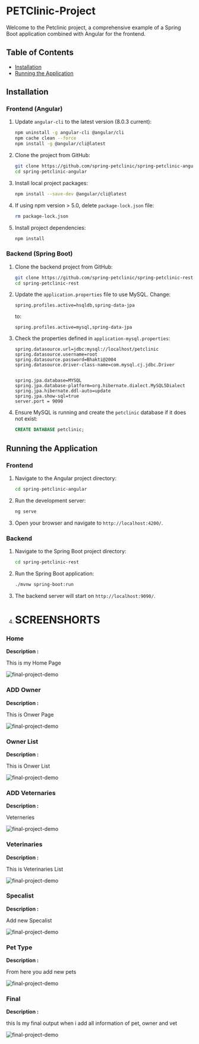 # PETClinic-Project
Welcome to the Petclinic project, a comprehensive example of a Spring Boot application combined with Angular for the frontend.

## Table of Contents
- [Installation](#installation)
- [Running the Application](#running-the-application)

## Installation

### Frontend (Angular) 

1. Update `angular-cli` to the latest version (8.0.3 current):
    ```bash
    npm uninstall -g angular-cli @angular/cli
    npm cache clean --force
    npm install -g @angular/cli@latest
    ```

2. Clone the project from GitHub:
    ```bash
    git clone https://github.com/spring-petclinic/spring-petclinic-angular.git
    cd spring-petclinic-angular
    ```

3. Install local project packages:
    ```bash
    npm install --save-dev @angular/cli@latest
    ```

4. If using npm version > 5.0, delete `package-lock.json` file:
    ```bash
    rm package-lock.json
    ```

5. Install project dependencies:
    ```bash
    npm install
    ```

### Backend (Spring Boot)

1. Clone the backend project from GitHub:
    ```bash
    git clone https://github.com/spring-petclinic/spring-petclinic-rest.git
    cd spring-petclinic-rest
    ```

2. Update the `application.properties` file to use MySQL. Change:
    ```properties
    spring.profiles.active=hsqldb,spring-data-jpa
    ```
    to:
    ```properties
    spring.profiles.active=mysql,spring-data-jpa
    ```

3. Check the properties defined in `application-mysql.properties`:
    ```properties
    spring.datasource.url=jdbc:mysql://localhost/petclinic
    spring.datasource.username=root
    spring.datasource.password=Bhakti@2004
    spring.datasource.driver-class-name=com.mysql.cj.jdbc.Driver


    spring.jpa.database=MYSQL
    spring.jpa.database-platform=org.hibernate.dialect.MySQL5Dialect
    spring.jpa.hibernate.ddl-auto=update
    spring.jpa.show-sql=true
    server.port = 9090
    ```

4. Ensure MySQL is running and create the `petclinic` database if it does not exist:
    ```sql
    CREATE DATABASE petclinic;
    ```

## Running the Application

### Frontend

1. Navigate to the Angular project directory:
    ```bash
    cd spring-petclinic-angular
    ```

2. Run the development server:
    ```bash
    ng serve
    ```

3. Open your browser and navigate to `http://localhost:4200/`.

### Backend

1. Navigate to the Spring Boot project directory:
    ```bash
    cd spring-petclinic-rest
    ```

2. Run the Spring Boot application:
    ```bash
    ./mvnw spring-boot:run
    ```

3. The backend server will start on `http://localhost:9090/`.
4. <h1>SCREENSHORTS</h1>
<h3>Home</h3>
<b>Description :</b><p align="justify">This is my Home Page </p>
<img src="./Screenshorts/Home.png" alt="final-project-demo"></img><br>

<h3>ADD Owner</h3>
<b>Description :</b><p align="justify">This is Onwer Page </p>
<img src="./Screenshorts/AddNewOwner.png" alt="final-project-demo"></img><br>

<h3>Owner List</h3>
<b>Description :</b><p align="justify">This is Onwer List </p>
<img src="./Screenshorts/AllOwnerRecords.png" alt="final-project-demo"></img><br>

<h3>ADD Veternaries</h3>
<b>Description :</b><p align="justify"> Veterneries </p>
<img src="./Screenshorts/ADDnewVeternairies.png" alt="final-project-demo"></img>

<h3>Veterinaries</h3>
<b>Description :</b><p align="justify">This is Veterinaries List </p>
<img src="./Screenshorts/Veterinaries.png" alt="final-project-demo"></img>

<h3>Specalist</h3>
<b>Description :</b><p align="justify">Add new Specalist </p>
<img src="./Screenshorts/SpecialistList.png" alt="final-project-demo"></img>


<h3>Pet Type</h3>
<b>Description :</b><p align="justify">From here you add new pets</p>
<img src="./Screenshorts/Pet.png" alt="final-project-demo"></img>

<h3>Final</h3>
<b>Description :</b><p align="justify"> this Is my final output when i add all information of pet, owner and vet</p>
<img src="./Screenshorts/Final.png" alt="final-project-demo"></img>


